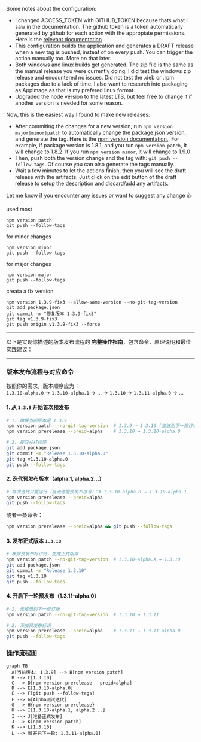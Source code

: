 Some notes about the configuration:

-   I changed ACCESS\_TOKEN with GITHUB\_TOKEN because thats what i saw in the documentation. The github token is a token automatically generated by github for each action with the appropiate permissions. Here is the [relevant documentation](https://docs.github.com/en/actions/security-for-github-actions/security-guides/automatic-token-authentication#about-the-github_token-secret)
-   This configuration builds the application and generates a DRAFT release when a new tag is pushed, insteaf of on every push. You can trigger the action manually too. More on that later.
-   Both windows and linux builds get generated. The zip file is the same as the manual release you were currently doing. I did test the windows zip release and encountered no issues. Did not test the .deb or .rpm packages due to a lack of time. I also want to research into packaging as AppImage as that is my prefered linux format.
-   Upgraded the node version to the latest LTS, but feel free to change it if another version is needed for some reason.

Now, this is the easiest way I found to make new releases:

-   After commiting the changes for a new version, run `npm version major|minor|patch` to automatically change the package.json version, and generate the tag. Here is the [npm version documentation.](https://docs.npmjs.com/cli/v6/commands/npm-version). For example, if package version is 1.8.1, and you run `npm version patch`, It will change to 1.8.2. If you run `npm version minor`, it will change to 1.9.0
-   Then, push both the version change and the tag with: `git push --follow-tags`. Of course you can also generate the tags manually.
-   Wait a few minutes to let the actions finish, then you will see the draft release with the artifacts. Just click on the edit button of the draft release to setup the description and discard/add any artifacts.

Let me know if you encounter any issues or want to suggest any change 👍


used most
```
npm version patch
git push --follow-tags
```

for minor changes
```
npm version minor
git push --follow-tags
```

for major changes
```
npm version major
git push --follow-tags
```


creata a fix version
```
npm version 1.3.9-fix3 --allow-same-version --no-git-tag-version
git add package.json
git commit -m "修复版本 1.3.9-fix3"
git tag v1.3.9-fix3
git push origin v1.3.9-fix3 --force
```

---

以下是实现你描述的版本发布流程的 **完整操作指南**，包含命令、原理说明和最佳实践建议：

---

### **版本发布流程与对应命令**
按照你的需求，版本顺序应为：  
`1.3.10-alpha.0` → `1.3.10-alpha.1` → ... → `1.3.10` → `1.3.11-alpha.0` → ...

#### **1. 从 `1.3.9` 开始首次预发布**
```bash
# 1. 确保当前版本是 1.3.9
npm version patch --no-git-tag-version  # 1.3.9 → 1.3.10 (推进到下一修订版)
npm version prerelease --preid=alpha    # 1.3.10 → 1.3.10-alpha.0

# 2. 提交并打标签
git add package.json
git commit -m "Release 1.3.10-alpha.0"
git tag v1.3.10-alpha.0
git push --follow-tags
```

#### **2. 迭代预发布版本（alpha.1, alpha.2...）**
```bash
# 每次迭代只需运行（自动递增预发布序号）：# 1.3.10-alpha.0 → 1.3.10-alpha.1
npm version prerelease --preid=alpha    
git push --follow-tags
```
或者一条命令：
```bash
npm version prerelease --preid=alpha && git push --follow-tags
```

#### **3. 发布正式版本 `1.3.10`**
```bash
# 移除预发布标识符，生成正式版本
npm version patch --no-git-tag-version  # 1.3.10-alpha.X → 1.3.10
git add package.json
git commit -m "Release 1.3.10"
git tag v1.3.10
git push --follow-tags
```

#### **4. 开启下一轮预发布（1.3.11-alpha.0）**
```bash
# 1. 先推进到下一修订版
npm version patch --no-git-tag-version  # 1.3.10 → 1.3.11

# 2. 添加预发布标识
npm version prerelease --preid=alpha    # 1.3.11 → 1.3.11-alpha.0
git push --follow-tags
```

### **操作流程图**
```mermaid
graph TB
  A[当前版本: 1.3.9] --> B[npm version patch]
  B --> C[1.3.10]
  C --> D[npm version prerelease --preid=alpha]
  D --> E[1.3.10-alpha.0]
  E --> F[git push --follow-tags]
  F --> G[Alpha测试迭代]
  G --> H{npm version prerelease}
  H --> I[1.3.10-alpha.1, alpha.2...]
  I --> J[准备正式发布]
  J --> K[npm version patch]
  K --> L[1.3.10]
  L --> M[开启下一轮: 1.3.11-alpha.0]
```